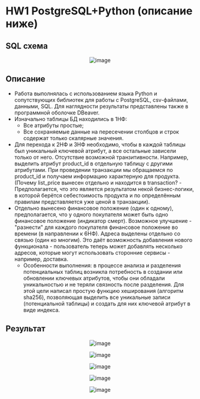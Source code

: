# HW1 PostgreSQL+Python (описание ниже)
## SQL схема
<p align="center">
  <img src="https://github.com/user-attachments/assets/60eeb303-f41b-4a76-8699-39235b966f0a" alt="image">
</p>

## Описание
- Работа выполнялась с использованием языка Python и сопутствующих библиотек для работы с PostgreSQL, csv-файлами, данными, SQL. Для наглядности результаты представлены также в программной оболочке DBeaver.
- Изначально таблицы БД находились в 1НФ:
  - Все атрибуты простые;
  - Все сохраняемые данные на пересечении столбцов и строк содержат только скалярные значения.
- Для перехода к 2НФ и 3НФ необходимо, чтобы в каждой таблицы был уникальный ключевой атрибут, а все остальные зависели только от него. Отсутствие возможной транзитивности. Например, выделить атрибут product_id в отдельную таблицу с другими атрибутами. При проведении транзакции мы обращаемся по product_id и получаем информацию характерную для продукта. (Почему list_price вынесен отдельно и находится в transaction? - Предполагается, что это является результатом некой бизнес-логики, в которой берётся себестоимость продукта и по определённым правилам представляется уже ценой в транзакции).
- Отдельно вынесено финансовое положение (один к одному), предполагается, что у одного покупателя может быть одно финансовое положение (индикатор смерт). Возможное улучшение - "разнести" для каждого покупателя финансовое положение во времени (в направлении к 6НФ). Адреса выделены отдельно со связью (один ко многим). Это даёт возможность добавления нового функционала - пользователь теперь может добавлять несколько адресов, которые могут использовать сторонние сервисы - например, доставка.
  - Особенности выполнения: в процессе анализа и разделения потенциальных таблиц возникла потребность в создании или обновлении ключевых атрибутов, чтобы они обладали уникальностью и не теряли связность после разделения. Для этой цели написал простую функцию хеширования (алгоритм sha256), позволяющая выделить все уникальные записи (потенциальной таблицы) и создать для них ключевой атрибут в виде индекса.

## Результат

<p align="center">
  <img src="https://github.com/user-attachments/assets/075f402d-f973-4778-8bb3-41fef2f30ba5" alt="image">
</p>
<p align="center">
  <img src="https://github.com/user-attachments/assets/0e4ea7c4-e27d-4129-ae70-7172bb8ce7ae" alt="image">
</p>
<p align="center">
  <img src="https://github.com/user-attachments/assets/9e886ef2-4596-4be4-87e0-a574b17d4bf9" alt="image">
</p>
<p align="center">
  <img src="https://github.com/user-attachments/assets/a9ffbc7f-afcd-40c4-ba2b-e4fcce4d58af" alt="image">
</p>
<p align="center">
  <img src="https://github.com/user-attachments/assets/68176448-3a46-42ca-8e32-a4caa3e8f17b" alt="image">
</p>


